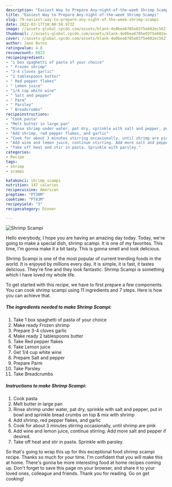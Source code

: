 ```yaml
---
description: "Easiest Way to Prepare Any-night-of-the-week Shrimp Scampi"
title: "Easiest Way to Prepare Any-night-of-the-week Shrimp Scampi"
slug: 79-easiest-way-to-prepare-any-night-of-the-week-shrimp-scampi
date: 2022-03-17T10:08:58.972Z
image: //assets-global.cpcdn.com/assets/blank-4e0bea6785e03f5e602ec562f230caae08da540cada707380b4fe1bbebba43da.png
thumbnail: //assets-global.cpcdn.com/assets/blank-4e0bea6785e03f5e602ec562f230caae08da540cada707380b4fe1bbebba43da.png
cover: //assets-global.cpcdn.com/assets/blank-4e0bea6785e03f5e602ec562f230caae08da540cada707380b4fe1bbebba43da.png
author: Jane Burns
ratingvalue: 4.8
reviewcount: 6023
recipeingredient:
- "1 box spaghetti of pasta of your choice"
- " Frozen shrimp"
- "3-4 cloves garlic"
- "2 tablespoons butter"
- " Red pepper flakes"
- " Lemon juice"
- "1/4 cup white wine"
- " Salt and pepper"
- " Parm"
- " Parsley"
- " Breadcrumbs"
recipeinstructions:
- "Cook pasta"
- "Melt butter in large pan"
- "Rinse shrimp under water, pat dry, sprinkle with salt and pepper, put in bowl and sprinkle bread crumbs on top &amp; mix with shrimp"
- "Add shrimp, red pepper flakes, and garlic"
- "Cook for about 3 minutes stirring occasionally, until shrimp are pink"
- "Add wine and lemon juice, continue stirring. Add more salt and pepper if desired."
- "Take off heat and stir in pasta. Sprinkle with parsley."
categories:
- Recipe
tags:
- shrimp
- scampi

katakunci: shrimp scampi 
nutrition: 147 calories
recipecuisine: American
preptime: "PT30M"
cooktime: "PT43M"
recipeyield: "3"
recipecategory: Dinner

---
```



![Shrimp Scampi](//assets-global.cpcdn.com/assets/blank-4e0bea6785e03f5e602ec562f230caae08da540cada707380b4fe1bbebba43da.png)

Hello everybody, I hope you are having an amazing day today. Today, we're going to make a special dish, shrimp scampi. It is one of my favorites. This time, I'm gonna make it a bit tasty. This is gonna smell and look delicious.

Shrimp Scampi is one of the most popular of current trending foods in the world. It is enjoyed by millions every day. It is simple, it is fast, it tastes delicious. They're fine and they look fantastic. Shrimp Scampi is something which I have loved my whole life.




To get started with this recipe, we have to first prepare a few components. You can cook shrimp scampi using 11 ingredients and 7 steps. Here is how you can achieve that.

<!--inarticleads1-->

##### The ingredients needed to make Shrimp Scampi:

1. Take 1 box spaghetti of pasta of your choice
1. Make ready  Frozen shrimp
1. Prepare 3-4 cloves garlic
1. Make ready 2 tablespoons butter
1. Take  Red pepper flakes
1. Take  Lemon juice
1. Get 1/4 cup white wine
1. Prepare  Salt and pepper
1. Prepare  Parm
1. Take  Parsley
1. Take  Breadcrumbs




<!--inarticleads2-->

##### Instructions to make Shrimp Scampi:

1. Cook pasta
1. Melt butter in large pan
1. Rinse shrimp under water, pat dry, sprinkle with salt and pepper, put in bowl and sprinkle bread crumbs on top &amp; mix with shrimp
1. Add shrimp, red pepper flakes, and garlic
1. Cook for about 3 minutes stirring occasionally, until shrimp are pink
1. Add wine and lemon juice, continue stirring. Add more salt and pepper if desired.
1. Take off heat and stir in pasta. Sprinkle with parsley.




So that's going to wrap this up for this exceptional food shrimp scampi recipe. Thanks so much for your time. I'm confident that you will make this at home. There's gonna be more interesting food at home recipes coming up. Don't forget to save this page on your browser, and share it to your loved ones, colleague and friends. Thank you for reading. Go on get cooking!
